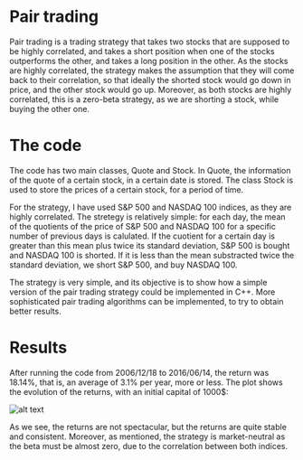 # Pair trading

Pair trading is a trading strategy that takes two stocks that are supposed to be highly correlated, and takes a short position when one of the stocks outperforms the other, and takes a long position in the other. As the stocks are highly correlated, the strategy makes the assumption that they will come back to their correlation, so that ideally the shorted stock would go down in price, and the other stock would go up. Moreover, as both stocks are highly correlated, this is a zero-beta strategy, as we are shorting a stock, while buying the other one.

# The code

The code has two main classes, Quote and Stock. In Quote, the information of the quote of a certain stock, in a certain date is stored. The class Stock is used to store the prices of a certain stock, for a period of time.

For the strategy, I have used S&P 500 and NASDAQ 100 indices, as they are highly correlated. The stretegy is relatively simple: for each day, the mean of the quotients of the price of S&P 500 and NASDAQ 100 for a specific number of previous days is calulated. If the cuotient for a certain day is greater than this mean plus twice its standard deviation, S&P 500 is bought and NASDAQ 100 is shorted. If it is less than the mean substracted twice the standard deviation, we short S&P 500, and buy NASDAQ 100.

The strategy is very simple, and its objective is to show how a simple version of the pair trading strategy could be implemented in C++. More sophisticated pair trading algorithms can be implemented, to try to obtain better results.

# Results

After running the code from 2006/12/18 to 2016/06/14, the return was 18.14%, that is, an average of 3.1% per year, more or less. The plot shows the evolution of the returns, with an initial capital of 1000$:

![alt text](https://raw.githubusercontent.com/imanolperez/pair-trading/master/Returns.PNG "Returns")


As we see, the returns are not spectacular, but the returns are quite stable and consistent. Moreover, as mentioned, the strategy is market-neutral as the beta must be almost zero, due to the correlation between both indices.
